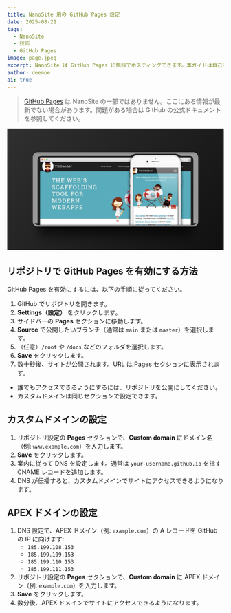 ```yaml
---
title: NanoSite 用の GitHub Pages 設定
date: 2025-08-21
tags:
  - NanoSite
  - 技術
  - GitHub Pages
image: page.jpeg
excerpt: NanoSite は GitHub Pages に無料でホスティングできます。本ガイドは自己完結の参考情報ですが、最新で正確な情報は常に GitHub の公式ドキュメントを参照してください。
author: deemoe
ai: true
---
```


> [GitHub Pages](https://pages.github.com) は NanoSite の一部ではありません。ここにある情報が最新でない場合があります。問題がある場合は GitHub の公式ドキュメントを参照してください。

![page](page.jpeg)

## リポジトリで GitHub Pages を有効にする方法

GitHub Pages を有効にするには、以下の手順に従ってください。

1. GitHub でリポジトリを開きます。
2. **Settings（設定）** をクリックします。
3. サイドバーの **Pages** セクションに移動します。
4. **Source** で公開したいブランチ（通常は `main` または `master`）を選択します。
5. （任意）`/root` や `/docs` などのフォルダを選択します。
6. **Save** をクリックします。
7. 数十秒後、サイトが公開されます。URL は Pages セクションに表示されます。

- 誰でもアクセスできるようにするには、リポジトリを公開にしてください。
- カスタムドメインは同じセクションで設定できます。

## カスタムドメインの設定

1. リポジトリ設定の **Pages** セクションで、**Custom domain** にドメイン名（例: `www.example.com`）を入力します。
2. **Save** をクリックします。
3. 案内に従って DNS を設定します。通常は `your-username.github.io` を指す CNAME レコードを追加します。
4. DNS が伝播すると、カスタムドメインでサイトにアクセスできるようになります。

## APEX ドメインの設定

1. DNS 設定で、APEX ドメイン（例: `example.com`）の A レコードを GitHub の IP に向けます:
   - `185.199.108.153`
   - `185.199.109.153`
   - `185.199.110.153`
   - `185.199.111.153`
2. リポジトリ設定の **Pages** セクションで、**Custom domain** に APEX ドメイン（例: `example.com`）を入力します。
3. **Save** をクリックします。
4. 数分後、APEX ドメインでサイトにアクセスできるようになります。

